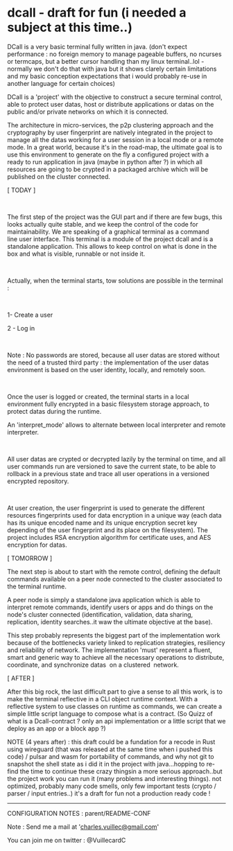 # dcall - draft for fun (i needed a subject at this time..)

DCall is a very basic terminal fully written in java. (don't expect performance : no foreign memory to manage pageable buffers, no ncurses or termcaps, but a better cursor handling than my linux terminal..lol - normally we don't do that with java but it shows clarely certain limitations and my basic conception expectations that i would probably re-use in another language for certain choices)

DCall is a 'project' with the objective to construct a secure terminal control, able to protect user datas, host or distribute applications or datas on the public and/or private networks on which it is connected.


The architecture in micro-services, the p2p clustering approach and the cryptography by user fingerprint are natively integrated in the project to manage all the datas working for a user session in a local mode or a remote mode. In a great world, because it's in the road-map, the ultimate goal is to use this environment to generate on the fly a configured project with a ready to run application in java (maybe in python after ?) in which all resources are going to be crypted in a packaged archive which will be published on the cluster connected.



[ TODAY ]

​

The first step of the project was the GUI part and if there are few bugs, this looks actually quite stable, and we keep the control of the code for maintainability. We are speaking of a graphical terminal as a command line user interface. This terminal is a module of the project dcall and is a standalone application. This allows to keep control on what is done in the box and what is visible, runnable or not inside it.

​

Actually, when the terminal starts, tow solutions are possible in the terminal : 

​

1- Create a user

2 - Log in

​

Note : No passwords are stored, because all user datas are stored without the need of a trusted third party : the implementation of the user datas environment is based on the user identity, locally, and remotely soon.

​

Once the user is logged or created, the terminal starts in a local environment fully encrypted in a basic filesystem storage approach, to protect datas during the runtime.

An 'interpret_mode' allows to alternate between local interpreter and remote interpreter.

​

All user datas are crypted or decrypted lazily by the terminal on time, and all user commands run are versioned to save the current state, to be able to rollback in a previous state and trace all user operations in a versioned encrypted repository.

​

At user creation, the user fingerprint is used to generate the different resources fingerprints used for data encryption in a unique way (each data has its unique encoded name and its unique encryption secret key depending of the user fingerprint and its place on the filesystem). The project includes RSA encryption algorithm for certificate uses, and AES encryption for datas.
​

[ TOMORROW ]

The next step is about to start with the remote control, defining the default commands available on a peer node connected to the cluster associated to the terminal runtime.

A peer node is simply a standalone java application which is able to interpret remote commands, identify users or apps and do things on the node's cluster connected (identification, validation, data sharing, replication, identity searches..it waw the ultimate objective at the base).



This step probably represents the biggest part of the implementation work because of the bottlenecks variety linked to replication strategies, resiliency and reliability of network. The implementation 'must' represent a fluent, smart and generic way to achieve all the necessary operations to distribute, coordinate, and synchronize datas  on a clustered  network.
​

[ AFTER ]

After this big rock, the last difficult part to give a sense to all this work, is to make the terminal reflective in a CLI object runtime context. With a reflective system to use classes on runtime as commands, we can create a simple little script language to compose what is a contract. (So Quizz of what is a Dcall-contract ? only an api implementation or a little script that we deploy as an app or a block app ?)


​NOTE (4 years after) : this draft could be a fundation for a recode in Rust using wireguard (that was released at the same time when i pushed this code) / pulsar and wasm for portability of commands, and why not git to snapshot the shell state as i did it in the project with java...hopping to re-find the time to continue these crazy thingsin a more serious approach..but the project work you can run it (many problems and interesting things). not optimized, probably many code smells, only few important tests (crypto / parser / input entries..) it's a draft for fun not a production ready code !


____________________________________________________
CONFIGURATION NOTES : parent/README-CONF
  
Note : Send me a mail at 'charles.vuillec@gmail.com'

You can join me on twitter : @VuillecardC

 
